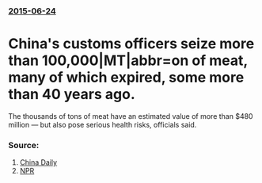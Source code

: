 ### [2015-06-24](/news/2015/06/24/index.md)

# China's customs officers seize more than 100,000|MT|abbr=on of meat, many of which expired, some more than 40 years ago. 

The thousands of tons of meat have an estimated value of more than $480 million — but also pose serious health risks, officials said.


### Source:

1. [China Daily](http://www.chinadaily.com.cn/china/2015-06/24/content_21085070.htm)
2. [NPR](http://www.npr.org/sections/thetwo-way/2015/06/24/417082386/over-aged-chinese-authorities-seize-decades-old-meat)

